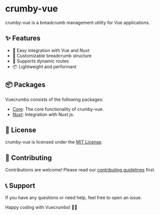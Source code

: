 # crumby-vue

crumby-vue is a breadcrumb management utility for Vue applications.

## ✨ Features

- 🥖 Easy integration with Vue and Nuxt
- 🧩 Customizable breadcrumb structure
- 🔗 Supports dynamic routes
- 📦 Lightweight and performant

## 📦 Packages

Vuecrumbs consists of the following packages:

- [Core](./packages/core/README.md): The core functionality of crumby-vue.
- [Nuxt](./packages/nuxt/README.md): Integration with Nuxt.js.

## 📄 License

crumby-vue is licensed under the [MIT License](./LICENSE).

## 🙌 Contributing

Contributions are welcome! Please read our [contributing guidelines](./CONTRIBUTING.md) first.

## 📞 Support

If you have any questions or need help, feel free to open an issue.

Happy coding with Vuecrumbs! 🥖✨
